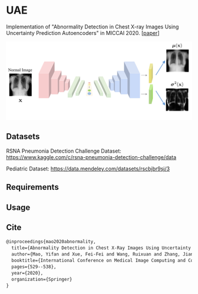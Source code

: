# UAE
Implementation of "Abnormality Detection in Chest X-ray Images Using Uncertainty Prediction Autoencoders" in MICCAI 2020. 
 \[[paper](https://link.springer.com/chapter/10.1007/978-3-030-59725-2_51)\]

![model](./etc/fig_model.png)

## Datasets
RSNA Pneumonia Detection Challenge Dataset: https://www.kaggle.com/c/rsna-pneumonia-detection-challenge/data

Pediatric Dataset: https://data.mendeley.com/datasets/rscbjbr9sj/3
## Requirements

## Usage

## Cite
```latex
@inproceedings{mao2020abnormality,
  title={Abnormality Detection in Chest X-Ray Images Using Uncertainty Prediction Autoencoders},
  author={Mao, Yifan and Xue, Fei-Fei and Wang, Ruixuan and Zhang, Jianguo and Zheng, Wei-Shi and Liu, Hongmei},
  booktitle={International Conference on Medical Image Computing and Computer-Assisted Intervention},
  pages={529--538},
  year={2020},
  organization={Springer}
}
```
